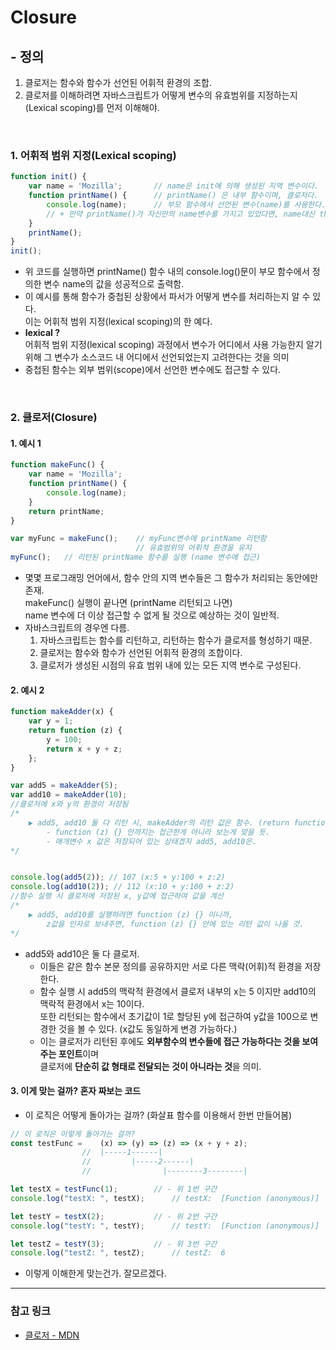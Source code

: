 <!-- 2021.01.19 -->

# Closure

## - 정의

1. 클로저는 함수와 함수가 선언된 어휘적 환경의 조합.
2. 클로저를 이해하려면 자바스크립트가 어떻게 변수의 유효범위를 지정하는지(Lexical scoping)를 먼저 이해해야.

</br>

### 1. 어휘적 범위 지정(Lexical scoping)

```js
function init() {
    var name = 'Mozilla';       // name은 init에 의해 생성된 지역 변수이다.
    function printName() {      // printName() 은 내부 함수이며, 클로저다.        
        console.log(name);      // 부모 함수에서 선언된 변수(name)를 사용한다.
        // + 만약 printName()가 자신만의 name변수를 가지고 있었다면, name대신 this.name을 사용했을 것
    }
    printName();
}
init();
```

-   위 코드를 실행하면 printName() 함수 내의 console.log()문이 부모 함수에서 정의한 변수 name의 값을 성공적으로 출력함.
-   이 예시를 통해 함수가 중첩된 상황에서 파서가 어떻게 변수를 처리하는지 알 수 있다.  
     이는 어휘적 범위 지정(lexical scoping)의 한 예다.
-   **lexical ?**  
    어휘적 범위 지정(lexical scoping) 과정에서 변수가 어디에서 사용 가능한지 알기 위해 그 변수가 소스코드 내 어디에서 선언되었는지 고려한다는 것을 의미
-   중첩된 함수는 외부 범위(scope)에서 선언한 변수에도 접근할 수 있다.

</br>

### 2. 클로저(Closure)
#### **1.** 예시 1
```js
function makeFunc() {
    var name = 'Mozilla';
    function printName() {
        console.log(name);
    }
    return printName;
}

var myFunc = makeFunc();    // myFunc변수에 printName 리턴함
                            // 유효범위의 어휘적 환경을 유지
myFunc();   // 리턴된 printName 함수를 실행 (name 변수에 접근)
```

-   몇몇 프로그래밍 언어에서, 함수 안의 지역 변수들은 그 함수가 처리되는 동안에만 존재.   
    makeFunc() 실행이 끝나면 (printName 리턴되고 나면)   
    name 변수에 더 이상 접근할 수 없게 될 것으로 예상하는 것이 일반적.
-   자바스크립트의 경우엔 다름.    
    1. 자바스크립트는 함수를 리턴하고, 리턴하는 함수가 클로저를 형성하기 때문.   
    2. 클로저는 함수와 함수가 선언된 어휘적 환경의 조합이다.   
    3. 클로저가 생성된 시점의 유효 범위 내에 있는 모든 지역 변수로 구성된다.   

#### **2.** 예시 2
```js
function makeAdder(x) {
    var y = 1;
    return function (z) {
        y = 100;
        return x + y + z;
    };
}

var add5 = makeAdder(5);
var add10 = makeAdder(10);      
//클로저에 x와 y의 환경이 저장됨
/* 
    ▶ add5, add10 둘 다 리턴 시, makeAdder의 리턴 값은 함수. (return function (z) {})
        - function (z) {} 안까지는 접근한게 아니라 보는게 맞을 듯.
        - 매개변수 x 값은 저장되어 있는 상태겠지 add5, add10은.
*/


console.log(add5(2)); // 107 (x:5 + y:100 + z:2)
console.log(add10(2)); // 112 (x:10 + y:100 + z:2)
//함수 실행 시 클로저에 저장된 x, y값에 접근하여 값을 계산
/* 
    ▶ add5, add10를 실행하려면 function (z) {} 이니까,
        z값을 인자로 보내주면, function (z) {} 안에 있는 리턴 값이 나올 것.        
*/
```

-   add5와 add10은 둘 다 클로저.   
    * 이들은 같은 함수 본문 정의를 공유하지만 서로 다른 맥락(어휘)적 환경을 저장한다.   
    * 함수 실행 시 add5의 맥락적 환경에서 클로저 내부의 x는 5 이지만 add10의 맥락적 환경에서 x는 10이다.       
        또한 리턴되는 함수에서 초기값이 1로 할당된 y에 접근하여 y값을 100으로 변경한 것을 볼 수 있다. (x값도 동일하게 변경 가능하다.)
    * 이는 클로저가 리턴된 후에도 **외부함수의 변수들에 접근 가능하다는 것을 보여주는 포인트**이며   
        클로저에 **단순히 값 형태로 전달되는 것이 아니라는 것**을 의미.   

#### **3.** 이게 맞는 걸까? 혼자 짜보는 코드
- 이 로직은 어떻게 돌아가는 걸까?   (화살표 함수를 이용해서 한번 만들어봄)
```js 
// 이 로직은 이렇게 돌아가는 걸까?
const testFunc =    (x) => (y) => (z) => (x + y + z);
                //  |-----1------|
                //         |-----2------|
                //                |--------3--------|

let testX = testFunc(1);        // - 위 1번 구간
console.log("testX: ", testX);      // testX:  [Function (anonymous)]

let testY = testX(2);           // - 위 2번 구간
console.log("testY: ", testY);      // testY:  [Function (anonymous)]

let testZ = testY(3);           // - 위 3번 구간
console.log("testZ: ", testZ);      // testZ:  6
``` 
- 이렇게 이해한게 맞는건가. 잘모르겠다.

<hr/>

### **참고 링크**
- [클로저 - MDN](https://developer.mozilla.org/ko/docs/Web/JavaScript/Guide/Closures)



